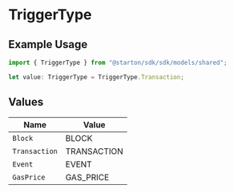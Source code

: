 # TriggerType

## Example Usage

```typescript
import { TriggerType } from "@starton/sdk/sdk/models/shared";

let value: TriggerType = TriggerType.Transaction;
```

## Values

| Name          | Value         |
| ------------- | ------------- |
| `Block`       | BLOCK         |
| `Transaction` | TRANSACTION   |
| `Event`       | EVENT         |
| `GasPrice`    | GAS_PRICE     |